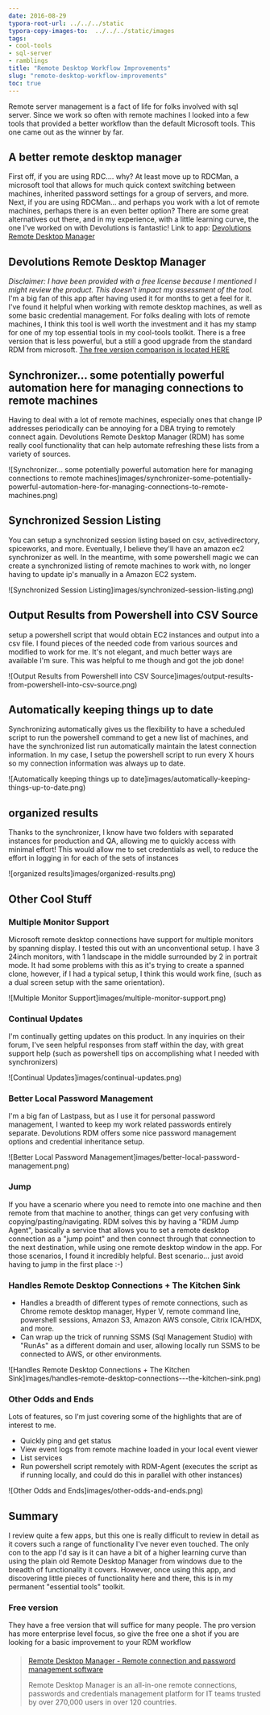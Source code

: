 ```yaml
---
date: 2016-08-29
typora-root-url: ../../../static
typora-copy-images-to:  ../../../static/images
tags:
- cool-tools
- sql-server
- ramblings
title: "Remote Desktop Workflow Improvements"
slug: "remote-desktop-workflow-improvements"
toc: true
---
```


Remote server management is a fact of life for folks involved with sql server. Since we work so often with remote machines I looked into a few tools that provided a better workflow than the default Microsoft tools. This one came out as the winner by far.

## A better remote desktop manager

First off, if you are using RDC.... why? At least move up to RDCMan, a microsoft tool that allows for much quick context switching between machines, inherited password settings for a group of servers, and more.
Next, if you are using RDCMan... and perhaps you work with a lot of remote machines, perhaps there is an even better option? There are some great alternatives out there, and in my experience, with a little learning curve, the one I've worked on with Devolutions is fantastic!
Link to app: [Devolutions Remote Desktop Manager ](http://bit.ly/1Pey0Qs)

## Devolutions Remote Desktop Manager

_Disclaimer: I have been provided with a free license because I mentioned I might review the product. This doesn't impact my assessment of the tool._
I'm a big fan of this app after having used it for months to get a feel for it. I've found it helpful when working with remote desktop machines, as well as some basic credential management. For folks dealing with lots of remote machines, I think this tool is well worth the investment and it has my stamp for one of my top essential tools in my cool-tools toolkit.
There is a free version that is less powerful, but a still a good upgrade from the standard RDM from microsoft. [The free version comparison is located HERE](http://bit.ly/1Pexsdy)

## Synchronizer... some potentially powerful automation here for managing connections to remote machines

Having to deal with a lot of remote machines, especially ones that change IP addresses periodically can be annoying for a DBA trying to remotely connect again. Devolutions Remote Desktop Manager (RDM) has some really cool functionality that can help automate refreshing these lists from a variety of sources.

![Synchronizer... some potentially powerful automation here for managing connections to remote machines]images/synchronizer-some-potentially-powerful-automation-here-for-managing-connections-to-remote-machines.png)

## Synchronized Session Listing

You can setup a synchronized session listing based on csv, activedirectory, spiceworks, and more. Eventually, I believe they'll have an amazon ec2 synchronizer as well. In the meantime, with some powershell magic we can create a synchronized listing of remote machines to work with, no longer having to update ip's manually in a Amazon EC2 system.

![Synchronized Session Listing]images/synchronized-session-listing.png)

## Output Results from Powershell into CSV Source

setup a powershell script that would obtain EC2 instances and output into a csv file.
I found pieces of the needed code from various sources and modified to work for me. It's not elegant, and much better ways are available I'm sure. This was helpful to me though and got the job done!

<script src="https://gist.github.com/sheldonhull/f38807512bbbc14a5aab0680dccd4fba.js"></script>


![Output Results from Powershell into CSV Source]images/output-results-from-powershell-into-csv-source.png)

## Automatically keeping things up to date

Synchronizing automatically gives us the flexibility to have a scheduled script to run the powershell command to get a new list of machines, and have the synchronized list run automatically maintain the latest connection information. In my case, I setup the powershell script to run every X hours so my connection information was always up to date.

![Automatically keeping things up to date]images/automatically-keeping-things-up-to-date.png)

## organized results

Thanks to the synchronizer, I know have two folders with separated instances for production and QA, allowing me to quickly access with minimal effort!
This would allow me to set credentials as well, to reduce the effort in logging in for each of the sets of instances

![organized results]images/organized-results.png)

## Other Cool Stuff

### Multiple Monitor Support

Microsoft remote desktop connections have support for multiple monitors by spanning display. I tested this out with an unconventional setup. I have 3 24inch monitors, with 1 landscape in the middle surrounded by 2 in portrait mode. It had some problems with this as it's trying to create a spanned clone, however, if I had a typical setup, I think this would work fine, (such as a dual screen setup with the same orientation).

![Multiple Monitor Support]images/multiple-monitor-support.png)

### Continual Updates

I'm continually getting updates on this product. In any inquiries on their forum, I've seen helpful responses from staff within the day, with great support help (such as powershell tips on accomplishing what I needed with synchronizers)

![Continual Updates]images/continual-updates.png)

### Better Local Password Management

I'm a big fan of Lastpass, but as I use it for personal password management, I wanted to keep my work related passwords entirely separate. Devolutions RDM offers some nice password management options and credential inheritance setup.

![Better Local Password Management]images/better-local-password-management.png)

### Jump

If you have a scenario where you need to remote into one machine and then remote from that machine to another, things can get very confusing with copying/pasting/navigating. RDM solves this by having a "RDM Jump Agent", basically a service that allows you to set a remote desktop connection as a "jump point" and then connect through that connection to the next destination, while using one remote desktop window in the app. For those scenarios, I found it incredibly helpful.  Best scenario... just avoid having to jump in the first place :-)

### Handles Remote Desktop Connections + The Kitchen Sink

*   Handles a breadth of different types of remote connections, such as Chrome remote desktop manager, Hyper V, remote command line, powershell sessions, Amazon S3, Amazon AWS console, Citrix ICA/HDX, and more.
*   Can wrap up the trick of running SSMS (Sql Management Studio) with "RunAs" as a different domain and user, allowing locally run SSMS to be connected to AWS, or other environments.

![Handles Remote Desktop Connections + The Kitchen Sink]images/handles-remote-desktop-connections---the-kitchen-sink.png)

### Other Odds and Ends

Lots of features, so I'm just covering some of the highlights that are of interest to me.

*   Quickly ping and get status
*   View event logs from remote machine loaded in your local event viewer
*   List services
*   Run powershell script remotely with RDM-Agent (executes the script as if running locally, and could do this in parallel with other instances)

![Other Odds and Ends]images/other-odds-and-ends.png)

## Summary

I review quite a few apps, but this one is really difficult to review in detail as it covers such a range of functionality I've never even touched. The only con to the app I'd say is it can have a bit of a higher learning curve than using the plain old Remote Desktop Manager from windows due to the breadth of functionality it covers. However, once using this app, and discovering little pieces of functionality here and there, this is in my permanent "essential tools" toolkit.

### Free version

They have a free version that will suffice for many people. The pro version has more enterprise level focus, so give the free one a shot if you are looking for a basic improvement to your RDM workflow

> ####
> [Remote Desktop Manager - Remote connection and password management software](http://remotedesktopmanager.com)
>
> Remote Desktop Manager is an all-in-one remote connections, passwords and credentials management platform for IT teams trusted by over 270,000 users in over 120 countries.
<script data-preserve-html-node="true" async=" src="platform.js" charset="UTF-8"></script>
